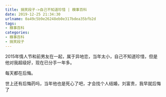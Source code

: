 ```yaml
---
title: 搞笑段子->自己不知道珍惜 | 糗事百科
date: 2019-12-25 21:34:30
urlname: 0a49c5b9e26248eb0e317bdea35bfb2d
tags: 
- 糗事百科
categories:
- 糗事百科
- 搞笑段子
---
```

2015年情人节和前男友在一起，属于异地恋，当年太小，自己不知道珍惜，但是他对我超级好，现在已分手一年多。

每天都在后悔。

世上还有后悔药吗，当年他也是死心了吧，才会找个人结婚，刘富贵，我早就后悔了


